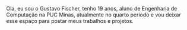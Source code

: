 Ola, eu sou o Gustavo Fischer, tenho 19 anos, aluno de Engenharia de Computação na PUC Minas, atualmente no quarto periodo e vou deixar esse espaço para postar 
meus trabalhos e projetos.
